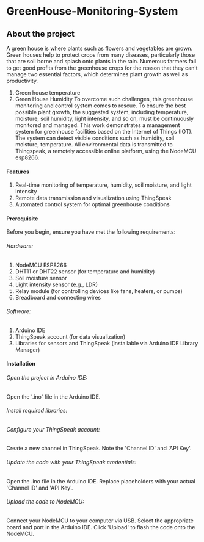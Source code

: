 # GreenHouse-Monitoring-System
## About the project
A green house is where plants such as flowers and vegetables are grown. Green houses help to protect crops from many diseases, particularly those that are soil borne and splash onto plants in the rain. Numerous farmers fail to get good profits from the greenhouse crops for the reason that they can’t manage two essential factors, which determines plant growth as well as productivity. 
  1) Green house temperature
  2) Green House Humidity
To overcome such challenges, this greenhouse monitoring and control system comes to rescue.
To ensure the best possible plant growth, the suggested system, including temperature, moisture, soil humidity, light intensity, and so on, must be continuously monitored and managed. This work demonstrates a management system for greenhouse facilities based on the Internet of Things (IOT). The system can detect visible conditions such as humidity, soil moisture, temperature. All environmental data is transmitted to Thingspeak, a remotely accessible online platform, using the NodeMCU esp8266.

#### Features
  1) Real-time monitoring of temperature, humidity, soil moisture, and light intensity
  2) Remote data transmission and visualization using ThingSpeak
  3) Automated control system for optimal greenhouse conditions

#### Prerequisite
Before you begin, ensure you have met the following requirements:
###### Hardware:
  1) NodeMCU ESP8266
  2) DHT11 or DHT22 sensor (for temperature and humidity)
  3) Soil moisture sensor
  4) Light intensity sensor (e.g., LDR)
  5) Relay module (for controlling devices like fans, heaters, or pumps)
  6) Breadboard and connecting wires
###### Software:
  1) Arduino IDE
  2) ThingSpeak account (for data visualization)
  3) Libraries for sensors and ThingSpeak (installable via Arduino IDE Library Manager)

#### Installation
###### Open the project in Arduino IDE:
Open the '.ino' file in the Arduino IDE.
###### Install required libraries:
###### Configure your ThingSpeak account:
Create a new channel in ThingSpeak.
Note the 'Channel ID' and 'API Key'.
###### Update the code with your ThingSpeak credentials:
Open the .ino file in the Arduino IDE.
Replace placeholders with your actual 'Channel ID' and 'API Key'.
###### Upload the code to NodeMCU:
Connect your NodeMCU to your computer via USB.
Select the appropriate board and port in the Arduino IDE.
Click 'Upload' to flash the code onto the NodeMCU.
